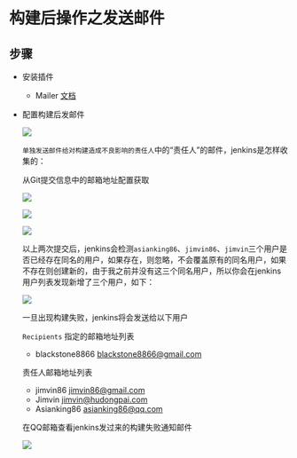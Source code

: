 # 构建后操作之发送邮件

## 步骤
- 安装插件 
  - Mailer [文档](https://wiki.jenkins-ci.org/display/JENKINS/Mailer)

- 配置构建后发邮件

  ![][emailSetting]

  `单独发送邮件给对构建造成不良影响的责任人`中的“责任人”的邮件，jenkins是怎样收集的：
     
   从Git提交信息中的邮箱地址配置获取

   ![][asianking86User]

   ![][jimvin86User]

   ![][blackstone86User]

   以上两次提交后，jenkins会检测`asianking86`、`jimvin86`、`jimvin`三个用户是否已经存在同名的用户，如果存在，则忽略，不会覆盖原有的同名用户，如果不存在则创建新的，由于我之前并没有这三个同名用户，所以你会在jenkins用户列表发现新增了三个用户，如下：

   ![][jenkinsUsers]

   一旦出现构建失败，jenkins将会发送给以下用户

   `Recipients` 指定的邮箱地址列表
   - blackstone8866 <blackstone8866@gmail.com>

   责任人邮箱地址列表
   - jimvin86 <jimvin86@gmail.com>
   - Jimvin <jimvin@hudongpai.com>
   - Asianking86 <asianking86@qq.com>

   在QQ邮箱查看jenkins发过来的构建失败通知邮件

   ![][sendMailCount]

[emailSetting]: https://raw.githubusercontent.com/blackstone86/learn-jenkins/master/assets/email_setting.png
[asianking86User]: https://raw.githubusercontent.com/blackstone86/learn-jenkins/master/assets/asianking86_user.png
[jimvin86User]: https://raw.githubusercontent.com/blackstone86/learn-jenkins/master/assets/jimvin86_user.png
[blackstone86User]: https://raw.githubusercontent.com/blackstone86/learn-jenkins/master/assets/blackstone86_user.png
[jenkinsUsers]: https://raw.githubusercontent.com/blackstone86/learn-jenkins/master/assets/jenkins_users.png
[sendMailCount]: https://raw.githubusercontent.com/blackstone86/learn-jenkins/master/assets/send_mail_count.png